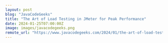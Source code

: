 ```yaml
---
layout: post
blog: "JavaCodeGeeks"
title: "The Art of Load Testing in JMeter for Peak Performance"
date: 2024-01-25T07:00:00Z
image: images/javacodegeeks.png
remote_url: "https://www.javacodegeeks.com/2024/01/the-art-of-load-testing-in-jmeter-for-peak-performance.html"
---
```

